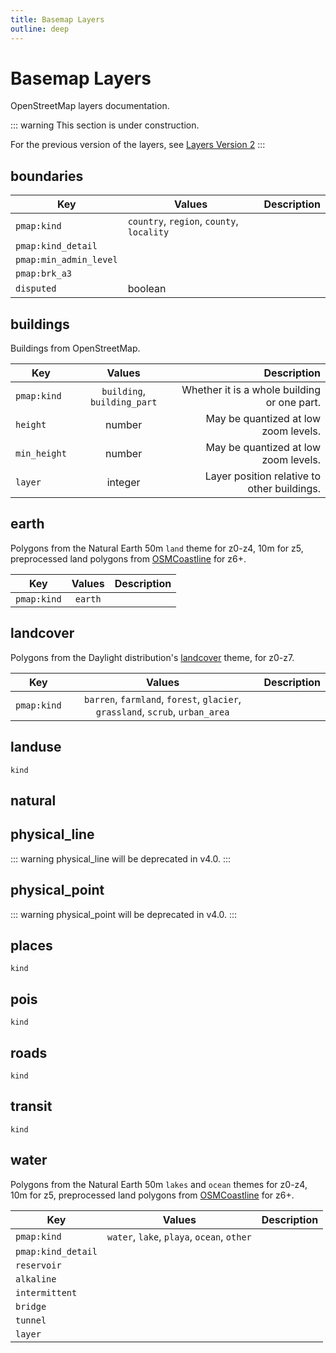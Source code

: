 ```yaml
---
title: Basemap Layers
outline: deep
---
```

<script setup>
  import MaplibreMap from '../components/MaplibreMap.vue'
</script>

# Basemap Layers

OpenStreetMap layers documentation.

::: warning
This section is under construction.

For the previous version of the layers, see [Layers Version 2](/basemaps/layers_v2)
:::

<MaplibreMap/>

## boundaries

| Key                    | Values                                    | Description |
| ---------------------- | ----------------------------------------- | ----------- |
| `pmap:kind`            | `country`, `region`, `county`, `locality` |             |
| `pmap:kind_detail`     |                                           |             |
| `pmap:min_admin_level` |                                           |             |
| `pmap:brk_a3`          |                                           |             |
| `disputed`             | boolean                                   |             |

## buildings


Buildings from OpenStreetMap.

| Key          |             Values            |                                  Description |
| ------------ | :---------------------------: | -------------------------------------------: |
| `pmap:kind`  |  `building`, `building_part`  |  Whether it is a whole building or one part. |
| `height`     |             number            |         May be quantized at low zoom levels. |
| `min_height` |             number            |         May be quantized at low zoom levels. |
| `layer`      |            integer            |  Layer position relative to other buildings. |

## earth

Polygons from the Natural Earth 50m `land` theme for z0-z4, 10m for z5, preprocessed land polygons from [OSMCoastline](https://osmdata.openstreetmap.de) for z6+.

| Key         |   Values  |  Description |
| ----------- | :-------: | -----------: |
| `pmap:kind` |  `earth`  |              |

## landcover

Polygons from the Daylight distribution's [landcover](https://daylightmap.org/2023/10/11/landcover.html) theme, for z0-z7.

| Key         |   Values  |  Description |
| ----------- | :-------: | -----------: |
| `pmap:kind` |  `barren`, `farmland`, `forest`, `glacier`, `grassland`, `scrub`, `urban_area`  |              |

## landuse

`kind`

## natural

<MaplibreMap/>

## physical_line

::: warning
physical_line will be deprecated in v4.0.
:::

## physical_point

::: warning
physical_point will be deprecated in v4.0.
:::


## places

`kind`

## pois

`kind`

## roads

`kind`

## transit

`kind`

## water

Polygons from the Natural Earth 50m `lakes` and `ocean` themes for z0-z4, 10m for z5, preprocessed land polygons from [OSMCoastline](https://osmdata.openstreetmap.de) for z6+.


| Key                |                    Values                    |  Description |
| ------------------ | :------------------------------------------: | -----------: |
| `pmap:kind`        |  `water`, `lake`, `playa`, `ocean`, `other`  |              |
| `pmap:kind_detail` |                                              |              |
| `reservoir`        |                                              |              |
| `alkaline`         |                                              |              |
| `intermittent`     |                                              |              |
| `bridge`           |                                              |              |
| `tunnel`           |                                              |              |
| `layer`            |                                              |              |
